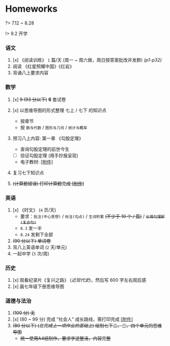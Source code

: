 # Homeworks

?> 7.12 ~ 8.28

!> 9.2 开学

### 语文

1. [x] 《阅读训练》 `1` 篇/天 (周一 ~ 周六做，周日按答案批改并发群) *(p1-p32)*
2. 阅读 《红星照耀中国》《红岩》
3. 背诵八上要求内容

### 数学

1. [x] ~~9 (93 分以下)~~ **6** 套试卷
2. [x] 以思维导图的形式整理 七上 / 七下 的知识点
    - 按章节
    - 按 `数与代数` / `图形与几何` / `统计与概率`
    
3. 预习八上内容: 第一章 《勾股定理》
    - 查询勾股定理的前世今生
    - [ ] 验证勾股定理 (用手抄报呈现)
    - 电子教材: [[附件]][math-1]
4. 复习七下知识点
5. ~~(计算题错误) 打印计算题完成 [[附件]][math-2]~~

### 英语

1. [x] 《时文》 (`4` 页/天)
    - 要求：`批注(中心思想)` / `标注(勾点)` / `生词积累` ~~(不少于 10 个 / 篇)~~ / ~~`长难句理解(复合句)`~~
    - `8.3` 发一半
    - `8.24` 发剩下全部
2. ~~(90 分以下) 单词卷~~
3. 背八上英语单词 (`2` 天/单元)
4. 一起中学 (`3` 次/周)

### 历史

1. [x] 观看纪录片《复兴之路》 (*近现代史*)，然后写 600 字左右观后感
2. [x] 画七年级下册思维导图

### 道德与法治

1. ~~(100 分) 无~~
2. [x] (80 ~ 99 分) 完成 “社会人” 成长路线，需打印完成 [[附件]][ddyfz-1]
3. ~~(80 分以下) (*在完成上一项作业的基础上*) 绘制七下二、三、四个单元的思维导图~~
    - ~~统一使用A4纸制作，要求字迹整洁，内容完整~~

[math-1]: https://alist.wyf9.top/715/Homeworks/2023-2024-2-holiday/%E5%8C%97%E5%B8%88%E5%A4%A7%E7%89%88%E5%85%AB%E5%B9%B4%E7%BA%A7%E6%95%B0%E5%AD%A6%E4%B8%8A%E5%86%8C%E7%94%B5%E5%AD%90%E6%95%99%E6%9D%90.pdf
[math-2]: https://alist.wyf9.top/715/Homeworks/2023-2024-2-holiday/2023-2024-2%E6%9A%91%E5%81%87%E8%AE%A1%E7%AE%97%E9%A2%98.pdf
[ddyfz-1]: https://alist.wyf9.top/715/Homeworks/2023-2024-2-holiday/%E2%80%9C%E7%A4%BE%E4%BC%9A%E4%BA%BA%E2%80%9D%E6%88%90%E9%95%BF%E8%B7%AF%E7%BA%BF%EF%BC%88%E9%81%93%E6%B3%95%E6%9A%91%E5%81%87%E4%BD%9C%E4%B8%9A%EF%BC%89.docx
